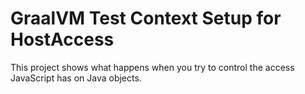 # GraalVM Test Context Setup for HostAccess

This project shows what happens when you try to control the access JavaScript has on Java objects.

